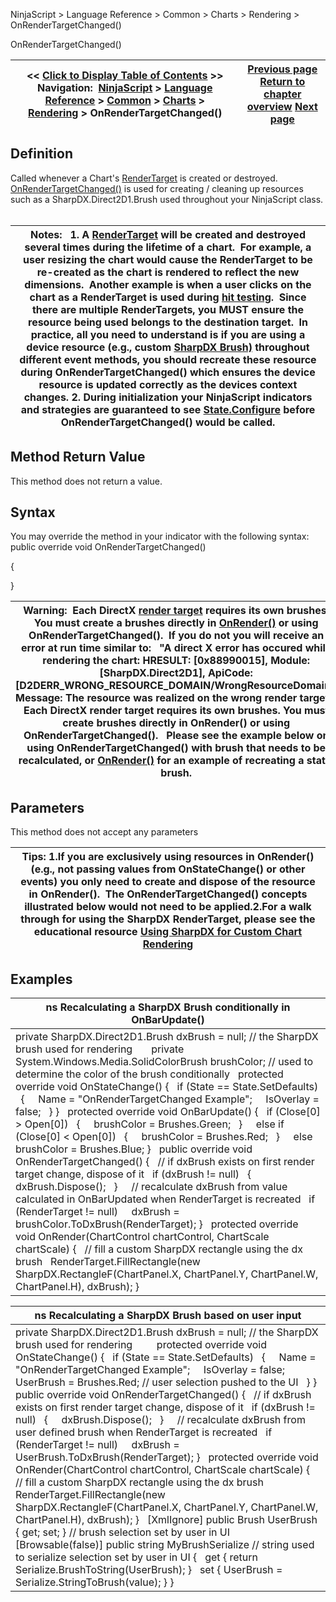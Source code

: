 ﻿
NinjaScript > Language Reference > Common > Charts > Rendering > OnRenderTargetChanged()

OnRenderTargetChanged()

| << [Click to Display Table of Contents](onrendertargetchanged.md) >> **Navigation:**     [NinjaScript](ninjascript-1.md) > [Language Reference](language_reference_wip-1.md) > [Common](common-1.md) > [Charts](chart-1.md) > [Rendering](rendering-1.md) > OnRenderTargetChanged() | [Previous page](onrender-1.md) [Return to chapter overview](rendering-1.md) [Next page](panelui-1.md) |
| --- | --- |
## Definition
Called whenever a Chart's [RenderTarget](rendertarget-1.md) is created or destroyed. [OnRenderTargetChanged()](onrendertargetchanged-1.md) is used for creating / cleaning up resources such as a SharpDX.Direct2D1.Brush used throughout your NinjaScript class.
 

| Notes:    1. A [RenderTarget](rendertarget-1.md) will be created and destroyed several times during the lifetime of a chart.  For example, a user resizing the chart would cause the RenderTarget to be re-created as the chart is rendered to reflect the new dimensions.  Another example is when a user clicks on the chart as a RenderTarget is used during [hit testing](isinhittest-1.md).  Since there are multiple RenderTargets, you MUST ensure the resource being used belongs to the destination target.  In practice, all you need to understand is if you are using a device resource (e.g., custom [SharpDX Brush)](brushes-1.md) throughout different event methods, you should recreate these resource during OnRenderTargetChanged() which ensures the device resource is updated correctly as the devices context changes. 2. During initialization your NinjaScript indicators and strategies are guaranteed to see [State.Configure](onstatechange-1.md) before OnRenderTargetChanged() would be called. |
| --- |
## 
## 
## Method Return Value
This method does not return a value.
 
## Syntax
You may override the method in your indicator with the following syntax:
 
public override void OnRenderTargetChanged()  

{  

}
 

| Warning:  Each DirectX [render target](rendertarget-1.md) requires its own brushes. You must create a brushes directly in [OnRender()](onrender-1.md) or using OnRenderTargetChanged().  If you do not you will receive an error at run time similar to:    "A direct X error has occured while rendering the chart: HRESULT: [0x88990015], Module: [SharpDX.Direct2D1], ApiCode: [D2DERR_WRONG_RESOURCE_DOMAIN/WrongResourceDomain], Message: The resource was realized on the wrong render target. : Each DirectX render target requires its own brushes. You must create brushes directly in OnRender() or using OnRenderTargetChanged().   Please see the example below on using OnRenderTargetChanged() with brush that needs to be recalculated, or [OnRender()](onrender-1.md) for an example of recreating a static brush. |
| --- |

## Parameters
This method does not accept any parameters
 

| Tips:  1.If you are exclusively using resources in OnRender() (e.g., not passing values from OnStateChange() or other events) you only need to create and dispose of the resource in OnRender().  The OnRenderTargetChanged() concepts illustrated below would not need to be applied.2.For a walk through for using the SharpDX RenderTarget, please see the educational resource [Using SharpDX for Custom Chart Rendering](using_sharpdx_for_custom_chart_rendering-1.md) |
| --- |

## Examples

| ns Recalculating a SharpDX Brush conditionally in OnBarUpdate() |
| --- |
| private SharpDX.Direct2D1.Brush dxBrush = null; // the SharpDX brush used for rendering       private System.Windows.Media.SolidColorBrush brushColor; // used to determine the color of the brush conditionally   protected override void OnStateChange() {    if (State == State.SetDefaults)    {      Name = "OnRenderTargetChanged Example";      IsOverlay = false;    } }   protected override void OnBarUpdate() {    if (Close[0] > Open[0])    {      brushColor = Brushes.Green;    }      else if (Close[0] < Open[0])    {      brushColor = Brushes.Red;    }      else brushColor = Brushes.Blue; }   public override void OnRenderTargetChanged() {    // if dxBrush exists on first render target change, dispose of it    if (dxBrush != null)    {      dxBrush.Dispose();    }      // recalculate dxBrush from value calculated in OnBarUpdated when RenderTarget is recreated    if (RenderTarget != null)      dxBrush = brushColor.ToDxBrush(RenderTarget); }   protected override void OnRender(ChartControl chartControl, ChartScale chartScale) {    // fill a custom SharpDX rectangle using the dx brush    RenderTarget.FillRectangle(new SharpDX.RectangleF(ChartPanel.X, ChartPanel.Y, ChartPanel.W, ChartPanel.H), dxBrush); } |

| ns Recalculating a SharpDX Brush based on user input |
| --- |
| private SharpDX.Direct2D1.Brush dxBrush = null; // the SharpDX brush used for rendering         protected override void OnStateChange() {    if (State == State.SetDefaults)    {      Name = "OnRenderTargetChanged Example";      IsOverlay = false;      UserBrush = Brushes.Red; // user selection pushed to the UI    } } public override void OnRenderTargetChanged() {    // if dxBrush exists on first render target change, dispose of it    if (dxBrush != null)    {      dxBrush.Dispose();    }      // recalculate dxBrush from user defined brush when RenderTarget is recreated    if (RenderTarget != null)      dxBrush = UserBrush.ToDxBrush(RenderTarget); }   protected override void OnRender(ChartControl chartControl, ChartScale chartScale) {    // fill a custom SharpDX rectangle using the dx brush    RenderTarget.FillRectangle(new SharpDX.RectangleF(ChartPanel.X, ChartPanel.Y, ChartPanel.W, ChartPanel.H), dxBrush); }   [XmlIgnore] public Brush UserBrush { get; set; } // brush selection set by user in UI   [Browsable(false)] public string MyBrushSerialize // string used to serialize selection set by user in UI {    get { return Serialize.BrushToString(UserBrush); }    set { UserBrush = Serialize.StringToBrush(value); } } |
